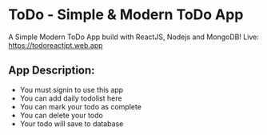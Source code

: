 # ToDo - Simple & Modern ToDo App

A Simple Modern ToDo App build with ReactJS, Nodejs and MongoDB! Live: https://todoreactjpt.web.app

## App Description:

-  You must signin to use this app
-  You can add daily todolist here
-  You can mark your todo as complete
-  You can delete your todo
-  Your todo will save to database
